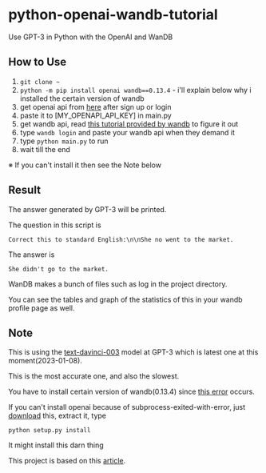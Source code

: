 # python-openai-wandb-tutorial
Use GPT-3 in Python with the OpenAI and WanDB

## How to Use
1. `git clone ~`
2. `python -m pip install openai wandb==0.13.4` - i'll explain below why i installed the certain version of wandb
3. get openai api from <a href="https://beta.openai.com/account/api-keys">here</a> after sign up or login
4. paste it to [MY_OPENAPI_API_KEY] in main.py
5. get wandb api, read <a href="https://docs.wandb.ai/quickstart">this tutorial provided by wandb</a> to figure it out
6. type `wandb login` and paste your wandb api when they demand it
7. type `python main.py` to run
8. wait till the end

※ If you can't install it then see the Note below

## Result

The answer generated by GPT-3 will be printed.

The question in this script is

`Correct this to standard English:\n\nShe no went to the market.`

The answer is

`She didn't go to the market.`

WanDB makes a bunch of files such as log in the project directory.

You can see the tables and graph of the statistics of this in your wandb profile page as well.

## Note
This is using the <a href="https://beta.openai.com/docs/models/gpt-3">text-davinci-003</a> model at GPT-3 which is latest one at this moment(2023-01-08).

This is the most accurate one, and also the slowest.

You have to install certain version of wandb(0.13.4) since <a href="https://github.com/wandb/wandb/issues/4583">this error</a> occurs.

If you can't install openai because of subprocess-exited-with-error, just <a href="https://pypi.org/project/openai/#files">download</a> this, extract it, type
```
python setup.py install
```
It might install this darn thing

This project is based on this <a href="https://wandb.ai/ivangoncharov/GPT-3%20in%20Python/reports/Use-GPT-3-in-Python-with-the-OpenAI-API-and-W-B-Tables--VmlldzoxOTg4NTMz">article</a>.

